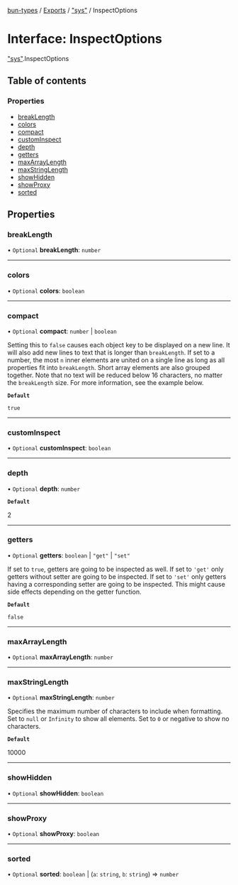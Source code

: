 [bun-types](https://oven-sh.github.io/bun-types/README.md) / [Exports](https://oven-sh.github.io/bun-types/modules.md) / ["sys"](https://oven-sh.github.io/bun-types/modules/sys_.md) / InspectOptions

# Interface: InspectOptions

["sys"](https://oven-sh.github.io/bun-types/modules/sys_.md).InspectOptions

## Table of contents

### Properties

- [breakLength](https://oven-sh.github.io/bun-types/interfaces/sys_.InspectOptions.md#breaklength)
- [colors](https://oven-sh.github.io/bun-types/interfaces/sys_.InspectOptions.md#colors)
- [compact](https://oven-sh.github.io/bun-types/interfaces/sys_.InspectOptions.md#compact)
- [customInspect](https://oven-sh.github.io/bun-types/interfaces/sys_.InspectOptions.md#custominspect)
- [depth](https://oven-sh.github.io/bun-types/interfaces/sys_.InspectOptions.md#depth)
- [getters](https://oven-sh.github.io/bun-types/interfaces/sys_.InspectOptions.md#getters)
- [maxArrayLength](https://oven-sh.github.io/bun-types/interfaces/sys_.InspectOptions.md#maxarraylength)
- [maxStringLength](https://oven-sh.github.io/bun-types/interfaces/sys_.InspectOptions.md#maxstringlength)
- [showHidden](https://oven-sh.github.io/bun-types/interfaces/sys_.InspectOptions.md#showhidden)
- [showProxy](https://oven-sh.github.io/bun-types/interfaces/sys_.InspectOptions.md#showproxy)
- [sorted](https://oven-sh.github.io/bun-types/interfaces/sys_.InspectOptions.md#sorted)

## Properties

### breakLength

• `Optional` **breakLength**: `number`

___

### colors

• `Optional` **colors**: `boolean`

___

### compact

• `Optional` **compact**: `number` \| `boolean`

Setting this to `false` causes each object key
to be displayed on a new line. It will also add new lines to text that is
longer than `breakLength`. If set to a number, the most `n` inner elements
are united on a single line as long as all properties fit into
`breakLength`. Short array elements are also grouped together. Note that no
text will be reduced below 16 characters, no matter the `breakLength` size.
For more information, see the example below.

**`Default`**

`true`

___

### customInspect

• `Optional` **customInspect**: `boolean`

___

### depth

• `Optional` **depth**: `number`

**`Default`**

2

___

### getters

• `Optional` **getters**: `boolean` \| ``"get"`` \| ``"set"``

If set to `true`, getters are going to be
inspected as well. If set to `'get'` only getters without setter are going
to be inspected. If set to `'set'` only getters having a corresponding
setter are going to be inspected. This might cause side effects depending on
the getter function.

**`Default`**

`false`

___

### maxArrayLength

• `Optional` **maxArrayLength**: `number`

___

### maxStringLength

• `Optional` **maxStringLength**: `number`

Specifies the maximum number of characters to
include when formatting. Set to `null` or `Infinity` to show all elements.
Set to `0` or negative to show no characters.

**`Default`**

10000

___

### showHidden

• `Optional` **showHidden**: `boolean`

___

### showProxy

• `Optional` **showProxy**: `boolean`

___

### sorted

• `Optional` **sorted**: `boolean` \| (`a`: `string`, `b`: `string`) => `number`
